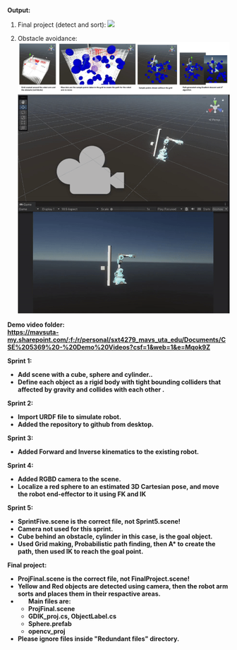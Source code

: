 <b> Output: </b>

1. Final project (detect and sort):
![](https://github.com/tsoprano/CSE-5369/blob/main/UnityDemo1.gif)   


2. Obstacle avoidance:
![](https://github.com/tsoprano/CSE-5369/blob/main/unitydemogithub.jpg)
![](https://github.com/tsoprano/CSE-5369/blob/main/demo.gif)



<b>Demo video folder:<b> </br>
https://mavsuta-my.sharepoint.com/:f:/r/personal/sxt4279_mavs_uta_edu/Documents/CSE%205369%20-%20Demo%20Videos?csf=1&web=1&e=Mqok9Z

<b>Sprint 1:</b> </br>
<ul>
<li>Add scene with a cube, sphere and cylinder..</li>
<li>Define each object as a rigid body with tight bounding colliders that affected by gravity and collides with each other .</li>
</ul>


<b>Sprint 2:</b> </br>
<ul>
  <li>Import URDF file to simulate robot.</li>
  <li>Added the repository to github from desktop.</li>
</ul>

<b>Sprint 3:</b> </br>
<ul>
  <li>Added Forward and Inverse kinematics to the existing robot.</li>
</ul>

<b>Sprint 4:</b> </br>
<ul>
  <li>Added RGBD camera to the scene.</li>
  <li>Localize a red sphere to an estimated 3D Cartesian pose, and move the robot end-effector to it using FK and IK</li>
</ul>

<b>Sprint 5:</b> </br>
<ul>
  <li>SprintFive.scene is the correct file, not Sprint5.scene!</li>
  <li>Camera not used for this sprint.</li>
  <li>Cube behind an obstacle, cylinder in this case, is the goal object.</li>
  <li>Used Grid making, Probabilistic path finding, then A* to create the path, then used IK to reach the goal point.</li>
</ul>

<b>Final project:</b> </br>
<ul>
  <li>ProjFinal.scene is the correct file, not FinalProject.scene!</li>
  <li>Yellow and Red objects are detected using camera, then the robot arm sorts and places them in their respactive areas.</li>
  <li>
  <ul>Main files are: 
      <li>ProjFinal.scene</li>
      <li>GDIK_proj.cs, ObjectLabel.cs</li>
      <li>Sphere.prefab</li>
      <li>opencv_proj</li>
    </ul>
  </li>
  <li>Please ignore files inside "Redundant files" directory.</li>
</ul>
